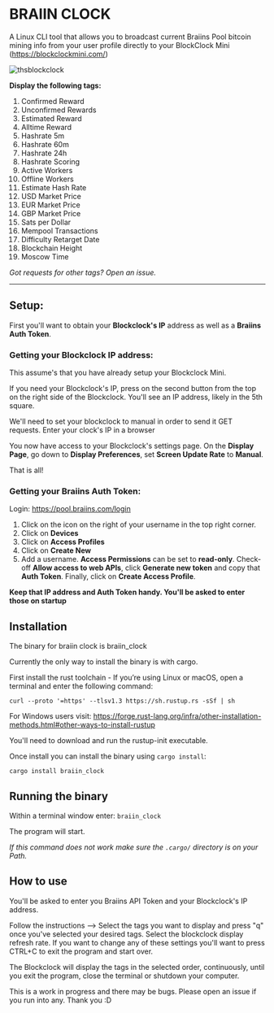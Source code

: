 # BRAIIN CLOCK

A Linux CLI tool that allows you to broadcast current Braiins Pool bitcoin mining info from your user profile directly to your BlockClock Mini (https://blockclockmini.com/)

![thsblockclock](https://user-images.githubusercontent.com/55212954/158614788-8b850940-fb42-4c6b-ae84-7055e81db1b9.jpg)

**Display the following tags:**

1. Confirmed Reward
2. Unconfirmed Rewards
3. Estimated Reward
4. Alltime Reward
5. Hashrate 5m
6. Hashrate 60m
7. Hashrate 24h
8. Hashrate Scoring
9. Active Workers
10. Offline Workers
11. Estimate Hash Rate
12. USD Market Price
13. EUR Market Price
14. GBP Market Price
15. Sats per Dollar
16. Mempool Transactions
17. Difficulty Retarget Date
18. Blockchain Height
19. Moscow Time

*Got requests for other tags? Open an issue.*

----------------------

## Setup:

First you'll want to obtain your **Blockclock's IP** address as well as a **Braiins Auth Token**.

### Getting your Blockclock IP address:

This assume's that you have already setup your Blockclock Mini. 

If you need your Blockclock's IP, press on the second button from the top on the right side of the Blockclock. You'll see an IP address, likely in the 5th square.

We'll need to set your blockclock to manual in order to send it GET requests. Enter your clock's IP in a browser

You now have access to your Blockclock's settings page. On the **Display Page**, go down to **Display Preferences**, set **Screen Update Rate** to **Manual**.

That is all! 

### Getting your Braiins Auth Token:

Login:
https://pool.braiins.com/login

1. Click on the icon on the right of your username in the top right corner.
2. Click on **Devices**
3. Click on **Access Profiles**
4. Click on **Create New**
5. Add a username. **Access Permissions** can be set to **read-only**. 
   Check-off **Allow access to web APIs**, click **Generate new token** and copy that **Auth Token**. 
   Finally, click on **Create Access Profile**.

**Keep that IP address and Auth Token handy. You'll be asked to enter those on startup**

## Installation

The binary for braiin clock is braiin_clock 

Currently the only way to install the binary is with cargo. 

First install the rust toolchain - If you’re using Linux or macOS, open a terminal and enter the following command:

```curl --proto '=https' --tlsv1.3 https://sh.rustup.rs -sSf | sh``` 

For Windows users visit: https://forge.rust-lang.org/infra/other-installation-methods.html#other-ways-to-install-rustup

You'll need to download and run the rustup-init executable. 

Once install you can install the binary using ```cargo install```: 

```cargo install braiin_clock```

## Running the binary

Within a terminal window enter: ```braiin_clock```

The program will start. 

*If this command does not work make sure the ```.cargo/``` directory is on your Path.*


## How to use

You'll be asked to enter you Braiins API Token and your Blockclock's IP address.

Follow the instructions --> Select the tags you want to display and press "q" once you've selected your desired tags. Select the blockclock display refresh rate. If you want to change any of these settings you'll want to press CTRL+C to exit the program and start over.

The Blockclock will display the tags in the selected order, continuously, until you exit the program, close the terminal or shutdown your computer. 

This is a work in progress and there may be bugs. Please open an issue if you run into any. Thank you :D 
